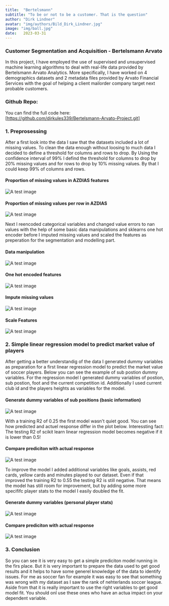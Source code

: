 ```yaml
---
title:  "Bertelsmann"
subtitle: "To be or not to be a customer. That is the question"
author: "Dirk Lindner"
avatar: "img/authors/Bild_Dirk_Lindner.jpg"
image: "img/ball.jpg"
date:   2023-03-31
---
```


### Customer Segmentation and Acquisition - Bertelsmann Arvato
In this project, I have employed the use of supervised and unsupervised machine learning algorithms to deal with real-life data provided by Bertelsmann Arvato Analytics. More specifically, I have worked on 4 demographics datasets and 2 metadata files provided by Arvato Financial Services with the goal of helping a client mailorder company target next probable customers.

### Github Repo:
You can find the full code here: [https://github.com/dirkules339/Bertelsmann-Arvato-Project.git]

### 1. Preprosessing
After a first look into the data I saw that the datasets included a lot of missing values. To clean the data enough without loosing to much data I decided to define a threshold for columns and rows to drop. By Using the confidence interval of 99% I defind the threshold for columns to drop by 20% missing values and for rows to drop by 10% missing values. By that I could keep 99% of columns and rows.

#### Proportion of missing values in AZDIAS features
![A test image](img/B1.png)

#### Proportion of missing values per row in AZDIAS
![A test image](img/B2.png)


Next I reencoded categorical variables and changed value errors to nan values with the help of some basic data manipulations and sklearns one hot encoder before I imputed missing values and scaled the features as preperation for the segmentation and modelling part.

#### Data manipulation 
![A test image](img/B3.png)

#### One hot encoded features
![A test image](img/B4.png)

#### Impute missing values
![A test image](img/B6.png)

#### Scale Features
![A test image](img/B7.png)


### 2. Simple linear regression model to predict market value of players

After getting a better understandig of the data I generated dummy variables as preparation for a first linear regression model to predict the market value of soccer players. Below you can see the example of sub postion dummy variables. For the regression model I generated dummy variables of postion, sub postion, foot and the current competition id. Additionally I used current club id and the players heights as variables for the model.
 
#### Generate dummy variables of sub positions (basic information)
![A test image](img/6.png)

With a training R2 of 0.25 the first model wasn't quiet good. You can see how predicted and actuel response differ in the plot below. Interessting fact: The testing R2 of scikit learn linear regression model becomes negative if it is lower than 0.5! 

#### Compare prediciton with actual response
![A test image](img/7.png)

To improve the model I added additional variables like goals, assists, red cards, yellow cards and minutes played to our dataset. Even if that improved the training R2 to 0.55 the testing R2 is still negative. That means the model has still room for improvement, but by adding some more specififc player stats to the model I easily doubled the fit. 

#### Generate dummy variables (personal player stats)
![A test image](img/8.png)

#### Compare prediciton with actual response
![A test image](img/9.png)

### 3. Conclusion

So you can see it is very easy to get a simple prediciton model running in the firs place. But it is very important to prepare the data used to get good results and it helps to have some generel knowledge of the data to identify issues. For me as soccer fan for example it was easy to see that something was wrong with my dataset as I saw the rank of nehterlands soccer league. Aside from that it is really important to use the right variables to get good model fit. You should onl use these ones who have an actua impact on your dependent variable.


